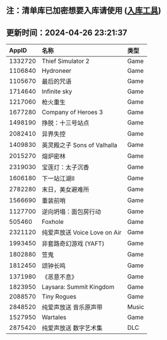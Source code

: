 ## 注：清单库已加密想要入库请使用 ([入库工具](https://github.com/BlankTMing/ManifestAutoUpdate/releases))

## 更新时间：2024-04-26 23:21:37
| AppID | 名称 | 类型  |
| :-------------------- | :----------------------------- | :----------- |
| 1332720 | Thief Simulator 2| Game |
| 1106840 | Hydroneer| Game |
| 1105670 | 最后的咒语| Game |
| 1714640 | Infinite sky| Game |
| 1217060 | 枪火重生| Game |
| 1677280 | Company of Heroes 3| Game |
| 1498190 | 挣脱：十三号站点| Game |
| 2082410 | 异界失控| Game |
| 1409830 | 英灵殿之子 Sons of Valhalla| Game |
| 2015270 | 熔炉密林| Game |
| 2319030 | 宝莲灯：太子沉香| Game |
| 1606180 | 下一站江湖Ⅱ| Game |
| 2782280 | 末日，美女避难所| Game |
| 1566690 | 重装前哨| Game |
| 1127700 | 逆向坍塌：面包房行动| Game |
| 505460 | Foxhole| Game |
| 2321120 | 纯爱声放送 Voice Love on Air| Game |
| 1993450 | 非套路奇幻游戏 (YAFT)| Game |
| 1802880 | 笠鬼| Game |
| 1812450 | 颂钟长鸣| Game |
| 1371980 | 《恶意不息》| Game |
| 1823950 | Laysara: Summit Kingdom| Game |
| 2088570 | Tiny Rogues| Game |
| 2848520 | 纯爱声放送 音乐原声带| Music |
| 1527950 | Wartales| Game |
| 2875420 | 纯爱声放送 数字艺术集| DLC |
